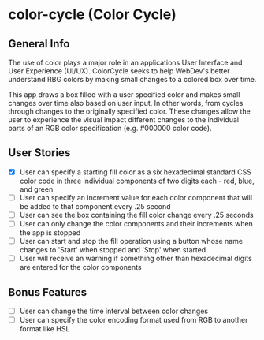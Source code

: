 # color-cycle (Color Cycle)

## General Info

The use of color plays a major role in an applications User Interface and User Experience (UI/UX). ColorCycle seeks to help WebDev's better understand RBG colors by making small changes to a colored box over time.

This app draws a box filled with a user specified color and makes small changes over time also based on user input. In other words, from cycles through changes to the originally specified color. These changes allow the user to experience the visual impact different changes to the individual parts of an RGB color specification (e.g. #000000 color code).

## User Stories

* [x] User can specify a starting fill color as a six hexadecimal standard CSS color code in three individual components of two digits each - red, blue, and green
* [ ] User can specify an increment value for each color component that will be added to that component every .25 second
* [ ] User can see the box containing the fill color change every .25 seconds
* [ ] User can only change the color components and their increments when the app is stopped
* [ ] User can start and stop the fill operation using a button whose name changes to 'Start' when stopped and 'Stop' when started
* [ ] User will receive an warning if something other than hexadecimal digits are entered for the color components

## Bonus Features

* [ ] User can change the time interval between color changes
* [ ] User can specify the color encoding format used from RGB to another format like HSL